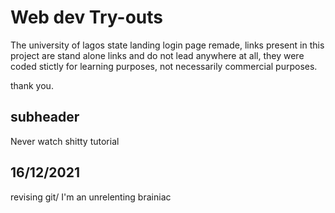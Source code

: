 # Web dev Try-outs

The university of lagos state landing login page remade, 
links present in this project are stand alone links and do not lead anywhere at all,
they were coded stictly for learning purposes, not necessarily commercial purposes.

thank you.

## subheader

Never watch shitty tutorial

## 16/12/2021

revising git/ I'm an unrelenting brainiac 